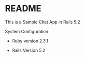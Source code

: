 # README


This is a Sample Chat App in Rails 5.2

System Configuration:

* Ruby version 2.3.1

* Rails Version 5.2

